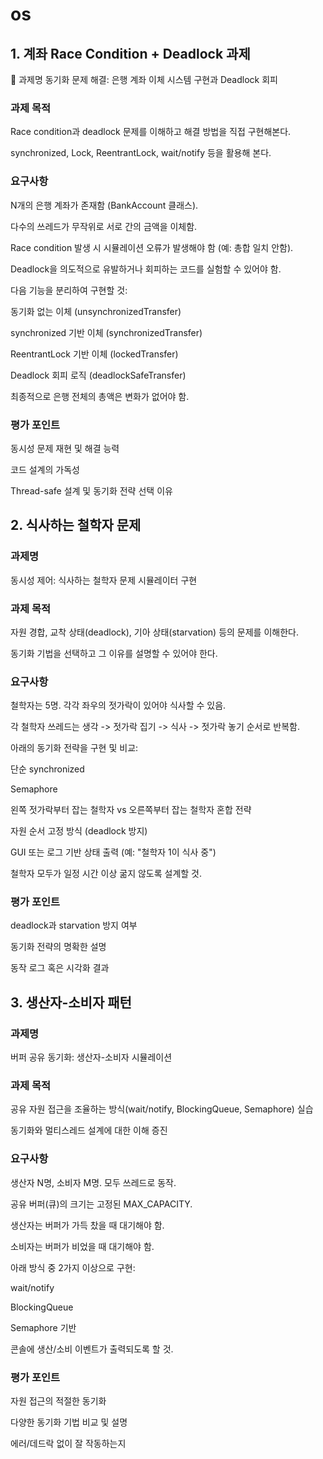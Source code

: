 # os
## 1. 계좌 Race Condition + Deadlock 과제
📌 과제명
동기화 문제 해결: 은행 계좌 이체 시스템 구현과 Deadlock 회피

### 과제 목적
Race condition과 deadlock 문제를 이해하고 해결 방법을 직접 구현해본다.

synchronized, Lock, ReentrantLock, wait/notify 등을 활용해 본다.

### 요구사항
N개의 은행 계좌가 존재함 (BankAccount 클래스).

다수의 쓰레드가 무작위로 서로 간의 금액을 이체함.

Race condition 발생 시 시뮬레이션 오류가 발생해야 함 (예: 총합 일치 안함).

Deadlock을 의도적으로 유발하거나 회피하는 코드를 실험할 수 있어야 함.

다음 기능을 분리하여 구현할 것:

동기화 없는 이체 (unsynchronizedTransfer)

synchronized 기반 이체 (synchronizedTransfer)

ReentrantLock 기반 이체 (lockedTransfer)

Deadlock 회피 로직 (deadlockSafeTransfer)

최종적으로 은행 전체의 총액은 변화가 없어야 함.

### 평가 포인트
동시성 문제 재현 및 해결 능력

코드 설계의 가독성

Thread-safe 설계 및 동기화 전략 선택 이유

## 2. 식사하는 철학자 문제
### 과제명
동시성 제어: 식사하는 철학자 문제 시뮬레이터 구현

### 과제 목적
자원 경합, 교착 상태(deadlock), 기아 상태(starvation) 등의 문제를 이해한다.

동기화 기법을 선택하고 그 이유를 설명할 수 있어야 한다.

### 요구사항
철학자는 5명. 각각 좌우의 젓가락이 있어야 식사할 수 있음.

각 철학자 쓰레드는 생각 -> 젓가락 집기 -> 식사 -> 젓가락 놓기 순서로 반복함.

아래의 동기화 전략을 구현 및 비교:

단순 synchronized

Semaphore

왼쪽 젓가락부터 잡는 철학자 vs 오른쪽부터 잡는 철학자 혼합 전략

자원 순서 고정 방식 (deadlock 방지)

GUI 또는 로그 기반 상태 출력 (예: "철학자 1이 식사 중")

철학자 모두가 일정 시간 이상 굶지 않도록 설계할 것.

### 평가 포인트
deadlock과 starvation 방지 여부

동기화 전략의 명확한 설명

동작 로그 혹은 시각화 결과

## 3. 생산자-소비자 패턴
### 과제명
버퍼 공유 동기화: 생산자-소비자 시뮬레이션

### 과제 목적
공유 자원 접근을 조율하는 방식(wait/notify, BlockingQueue, Semaphore) 실습

동기화와 멀티스레드 설계에 대한 이해 증진

### 요구사항
생산자 N명, 소비자 M명. 모두 쓰레드로 동작.

공유 버퍼(큐)의 크기는 고정된 MAX_CAPACITY.

생산자는 버퍼가 가득 찼을 때 대기해야 함.

소비자는 버퍼가 비었을 때 대기해야 함.

아래 방식 중 2가지 이상으로 구현:

wait/notify

BlockingQueue

Semaphore 기반

콘솔에 생산/소비 이벤트가 출력되도록 할 것.

### 평가 포인트
자원 접근의 적절한 동기화

다양한 동기화 기법 비교 및 설명

에러/데드락 없이 잘 작동하는지
